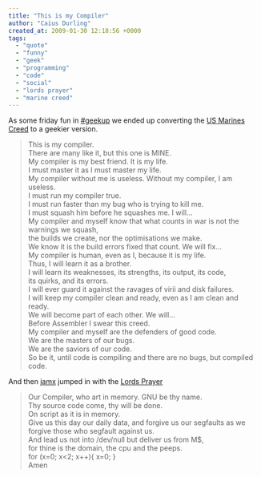 ```yaml
---
title: "This is my Compiler"
author: "Caius Durling"
created_at: 2009-01-30 12:18:56 +0000
tags:
  - "quote"
  - "funny"
  - "geek"
  - "programming"
  - "code"
  - "social"
  - "lords prayer"
  - "marine creed"
---
```


As some friday fun in [#geekup][girc] we ended up converting the [US Marines Creed][creed] to a geekier version.

[girc]: http://twitter.com/geekupirc
[creed]: http://usmilitary.about.com/od/marines/l/blriflecreed.htm

> This is my compiler.  
> There are many like it, but this one is MINE.  
> My compiler is my best friend. It is my life.  
> I must master it as I must master my life.  
> My compiler without me is useless. Without my compiler, I am useless.  
> I must run my compiler true.  
> I must run faster than my bug who is trying to kill me.  
> I must squash him before he squashes me. I will...  
> My compiler and myself know that what counts in war is not the warnings we squash,  
> the builds we create, nor the optimisations we make.  
> We know it is the build errors fixed that count. We will fix...  
> My compiler is human, even as I, because it is my life.  
> Thus, I will learn it as a brother.  
> I will learn its weaknesses, its strengths, its output, its code,  
> its quirks, and its errors.  
> I will ever guard it against the ravages of virii and disk failures.  
> I will keep my compiler clean and ready, even as I am clean and ready.  
> We will become part of each other. We will...  
> Before Assembler I swear this creed.  
> My compiler and myself are the defenders of good code.  
> We are the masters of our bugs.  
> We are the saviors of our code.  
> So be it, until code is compiling and there are no bugs, but compiled code.

And then [jamx][] jumped in with the [Lords Prayer][lp]

[lp]: http://en.wikipedia.org/wiki/Lord's_Prayer#English_versions
[jamx]: http://jamx.org/

> Our Compiler, who art in memory. GNU be thy name.  
> Thy source code come, thy will be done.  
> On script as it is in memory.  
> Give us this day our daily data, and forgive us our segfaults as we forgive those who segfault against us.  
> And lead us not into /dev/null but deliver us from M$,  
> for thine is the domain, the cpu and the peeps.  
> for (x=0; x<2; x++){ x=0; }  
> Amen  

